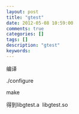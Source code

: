 ```yaml
---
layout: post
title: "gtest"
date: 2012-05-08 10:59:00 
comments: true
categories: []
tags: []
description: "gtest"
keywords: 
---
```



 
  编译
 
 
  
  
  ./configure
 
 
  
  
  make
 
 
  得到libgtest.a  libgtest.so
 


